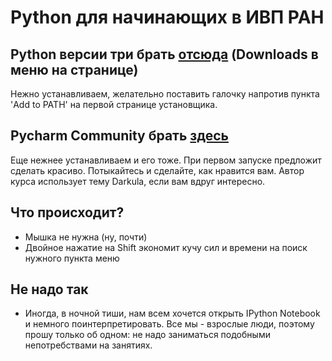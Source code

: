 # Python для начинающих в ИВП РАН

## Python версии три брать [отсюда](https://www.python.org) (Downloads в меню на странице)
Нежно устанавливаем, желательно поставить галочку напротив пункта 'Add to PATH' на первой странице установщика.

## Pycharm Community брать [здесь](https://www.jetbrains.com/pycharm/download/)
Еще нежнее устанавливаем и его тоже. При первом запуске предложит сделать красиво. Потыкайтесь и сделайте, как нравится вам. Автор курса использует тему Darkula, если вам вдруг интересно.

## Что происходит?
* Мышка не нужна (ну, почти)
* Двойное нажатие на Shift экономит кучу сил и времени на поиск нужного пункта меню

## Не надо так
* Иногда, в ночной тиши, нам всем хочется открыть IPython Notebook и немного поинтерпретировать. Все мы - взрослые люди, поэтому прошу только об одном: не надо заниматься подобными непотребствами на занятиях.